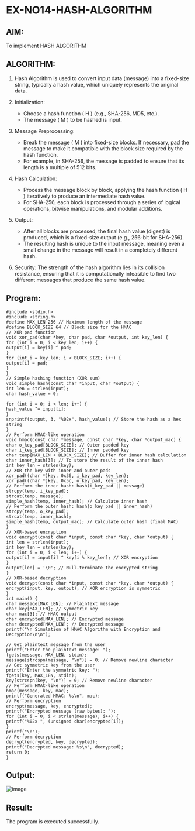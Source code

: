 # EX-NO14-HASH-ALGORITHM

## AIM:
To implement HASH ALGORITHM

## ALGORITHM:

1. Hash Algorithm is used to convert input data (message) into a fixed-size string, typically a hash value, which uniquely represents the original data.

2. Initialization:
   - Choose a hash function \( H \) (e.g., SHA-256, MD5, etc.).
   - The message \( M \) to be hashed is input.

3. Message Preprocessing:
   - Break the message \( M \) into fixed-size blocks. If necessary, pad the message to make it compatible with the block size required by the hash function.
   - For example, in SHA-256, the message is padded to ensure that its length is a multiple of 512 bits.

4. Hash Calculation:
   - Process the message block by block, applying the hash function \( H \) iteratively to produce an intermediate hash value.
   - For SHA-256, each block is processed through a series of logical operations, bitwise manipulations, and modular additions.

5. Output:
   - After all blocks are processed, the final hash value (digest) is produced, which is a fixed-size output (e.g., 256-bit for SHA-256).
   - The resulting hash is unique to the input message, meaning even a small change in the message will result in a completely different hash.

6. Security: The strength of the hash algorithm lies in its collision resistance, ensuring that it is computationally infeasible to find two different messages that produce the same hash value.


## Program:
```
#include <stdio.h>
#include <string.h>
#define MAX_LEN 256 // Maximum length of the message
#define BLOCK_SIZE 64 // Block size for the HMAC
// XOR pad function
void xor_pad(char *key, char pad, char *output, int key_len) {
for (int i = 0; i < key_len; i++) {
output[i] = key[i] ^ pad;
}
for (int i = key_len; i < BLOCK_SIZE; i++) {
output[i] = pad;
}
}
// Simple hashing function (XOR sum)
void simple_hash(const char *input, char *output) {
int len = strlen(input);
char hash_value = 0;

for (int i = 0; i < len; i++) {
hash_value ^= input[i];
}
snprintf(output, 3, "%02x", hash_value); // Store the hash as a hex string
}
// Perform HMAC-like operation
void hmac(const char *message, const char *key, char *output_mac) {
char o_key_pad[BLOCK_SIZE]; // Outer padded key
char i_key_pad[BLOCK_SIZE]; // Inner padded key
char temp[MAX_LEN + BLOCK_SIZE]; // Buffer for inner hash calculation
char inner_hash[3]; // To store the result of the inner hash
int key_len = strlen(key);
// XOR the key with inner and outer pads
xor_pad((char *)key, 0x36, i_key_pad, key_len);
xor_pad((char *)key, 0x5c, o_key_pad, key_len);
// Perform the inner hash: hash(i_key_pad || message)
strcpy(temp, i_key_pad);
strcat(temp, message);
simple_hash(temp, inner_hash); // Calculate inner hash
// Perform the outer hash: hash(o_key_pad || inner_hash)
strcpy(temp, o_key_pad);
strcat(temp, inner_hash);
simple_hash(temp, output_mac); // Calculate outer hash (final MAC)
}
// XOR-based encryption
void encrypt(const char *input, const char *key, char *output) {
int len = strlen(input);
int key_len = strlen(key);
for (int i = 0; i < len; i++) {
output[i] = input[i] ^ key[i % key_len]; // XOR encryption
}
output[len] = '\0'; // Null-terminate the encrypted string
}
// XOR-based decryption
void decrypt(const char *input, const char *key, char *output) {
encrypt(input, key, output); // XOR encryption is symmetric
}
int main() {
char message[MAX_LEN]; // Plaintext message
char key[MAX_LEN]; // Symmetric key
char mac[3]; // HMAC output
char encrypted[MAX_LEN]; // Encrypted message
char decrypted[MAX_LEN]; // Decrypted message
printf("\n Simulation of HMAC Algorithm with Encryption and Decryption\n\n");

// Get plaintext message from the user
printf("Enter the plaintext message: ");
fgets(message, MAX_LEN, stdin);
message[strcspn(message, "\n")] = 0; // Remove newline character
// Get symmetric key from the user
printf("Enter the symmetric key: ");
fgets(key, MAX_LEN, stdin);
key[strcspn(key, "\n")] = 0; // Remove newline character
// Perform HMAC-like operation
hmac(message, key, mac);
printf("Generated HMAC: %s\n", mac);
// Perform encryption
encrypt(message, key, encrypted);
printf("Encrypted message (raw bytes): ");
for (int i = 0; i < strlen(message); i++) {
printf("%02x ", (unsigned char)encrypted[i]);
}
printf("\n");
// Perform decryption
decrypt(encrypted, key, decrypted);
printf("Decrypted message: %s\n", decrypted);
return 0;
}
```

## Output:

![image](https://github.com/user-attachments/assets/dd7c9893-8759-47d4-9df4-5a6b9c17be9a)

## Result:
The program is executed successfully.
